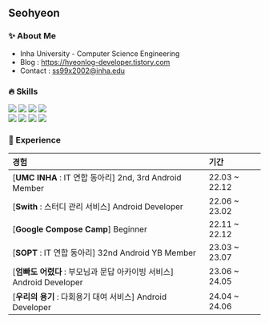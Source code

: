 <div>

 ## Seohyeon 
</div>

<div>

### ✨ About Me
- Inha University - Computer Science Engineering
- Blog : https://hyeonlog-developer.tistory.com
- Contact : ss99x2002@inha.edu

### 🔥 Skills

<img src="https://img.shields.io/badge/Kotlin-7F52FF?style=flat-square&logo=Kotlin&logoColor=white"/>
<img src="https://img.shields.io/badge/C++-00599C?style=flat-square&logo=c%2B%2B&logoColor=white"/>
<img src="https://img.shields.io/badge/Android-3DDC84?style=flat-square&logo=Android&logoColor=white" />
<img src="https://img.shields.io/badge/Android Studio-3DDC84?style=flat-square&logo=Android Studio&logoColor=white" /><br>
<img src="https://img.shields.io/badge/github-181717?style=flat-square&logo=github&logoColor=white">
<img src="https://img.shields.io/badge/Firebase-FFCA28?style=flat-square&logo=Firebase&logoColor=white"/>
<img src="https://img.shields.io/badge/Photoshop-31A8FF?style=flat-square&logo=Adobe Photoshop&logoColor=white">
<img src="https://img.shields.io/badge/Figma-F24E1E?style=flat-square&logo=Figma&logoColor=white">

### 🌟 Experience
|경험|기간|
|:---|:---|
| [**UMC INHA** : IT 연합 동아리] 2nd, 3rd Android Member | 22.03 ~ 22.12 |
| [**Swith** : 스터디 관리 서비스] Android Developer | 22.06 ~ 23.02 |
| [**Google Compose Camp**] Beginner | 22.11 ~ 22.12 |
| [**SOPT** : IT 연합 동아리] 32nd Android YB Member | 23.03 ~ 23.07 |
| [**엄빠도 어렸다** : 부모님과 문답 아카이빙 서비스] Android Developer | 23.06 ~ 24.05|
| [**우리의 용기** : 다회용기 대여 서비스] Android Developer | 24.04 ~ 24.06|

<!--
#### 🌱 BOJ
<div align=left><img src="http://mazassumnida.wtf/api/v2/generate_badge?boj=ss99x2002"></div> -->

<!-- ### Hi there 👋 -->
<!--
**ss99x2002/ss99x2002** is a ✨ _special_ ✨ repository because its `README.md` (this file) appears on your GitHub profile.
Here are some ideas to get you started:

- 👯 I’m looking to collaborate on ...
- 🤔 I’m looking for help with ...
- 💬 Ask me about ...
- 📫 How to reach me: ...
- 😄 Pronouns: ...
- ⚡ Fun fact: ...

### 🌟 Experience
- **UMC INHA** 2nd, 3rd Android Member (2022.03 ~ 2022.12)
- **Swith** : 스터디 관리 서비스 Android Developer (2022.06 ~ 2023.02) 최우수상 수상 
- **Google Compose Camp** Beginner (2022.11 ~ 2022.12)
- **SOPT** 32nd Android YB Member (2023.03 ~ 2023.07)
- <a href ="https://play.google.com/store/apps/details?id=com.ubcompany.umbba_android">**엄빠도 어렸다**</a> : 부모님과 문답 아카이빙 서비스 Android Developer (2023.06 ~ 2024.05) 최우수상 수상

-->
